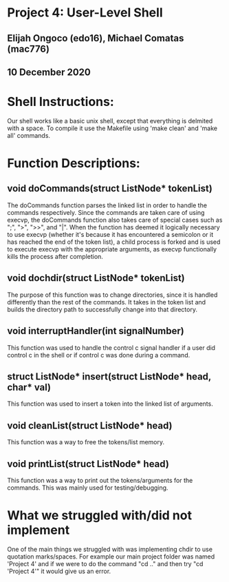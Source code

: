 # Project 4: User-Level Shell
## Elijah Ongoco (edo16), Michael Comatas (mac776)
## 10 December 2020

# Shell Instructions:

Our shell works like a basic unix shell, except that everything is delmited with a space.
To compile it use the Makefile using 'make clean' and 'make all' commands.

# Function Descriptions:

## void doCommands(struct ListNode* tokenList)

The doCommands function parses the linked list in order to handle the commands respectively. Since the commands are taken care of using execvp, the doCommands function also takes care of special cases such as ";", ">", ">>", and "|". 
When the function has deemed it logically necessary to use execvp (whether it's because it has encountered a semicolon or it has reached the end of the token list), a child process is forked and is used to execute execvp with the appropriate arguments, as execvp functionally kills the process after completion.


## void dochdir(struct ListNode* tokenList)

The purpose of this function was to change directories, since it is handled differently than the rest of the commands. It takes in the token list and builds the directory path to successfully change into that directory.

## void interruptHandler(int signalNumber)

This function was used to handle the control c signal handler if a user did control c in the shell or if control c was done during a command.

## struct ListNode* insert(struct ListNode* head, char* val)

This function was used to insert a token into the linked list of arguments.

## void cleanList(struct ListNode* head)

This function was a way to free the tokens/list memory.

## void printList(struct ListNode* head)

This function was a way to print out the tokens/arguments for the commands. This was mainly used for testing/debugging.

# What we struggled with/did not implement

One of the main things we struggled with was implementing chdir to use quotation marks/spaces. For example our main project folder was named 'Project 4' and if we were to do the command "cd .." and then try "cd 'Project 4'" it would give us an error. 